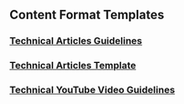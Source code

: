 ## Content Format Templates

### [Technical Articles Guidelines](/content-format-templates/technical_articles_guide)

### [Technical Articles Template](/community/content-format-templates/technical_articles_template.md)

### [Technical YouTube Video Guidelines](/community/content-format-templates/technical_youtube_video_guide.md)